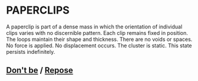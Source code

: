 # PAPERCLIPS

A paperclip is part of a dense mass in which the orientation of individual clips varies with no discernible pattern. Each clip remains fixed in position. The loops maintain their shape and thickness. There are no voids or spaces. No force is applied. No displacement occurs. The cluster is static. This state persists indefinitely.

## [Don't be](page-4f364f18a67af1d9) / [Repose](page-ed6c81c8ce8cd17b)
